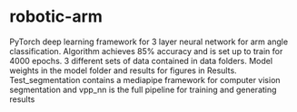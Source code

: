 # robotic-arm

PyTorch deep learning framework for 3 layer neural network for arm angle classification.
Algorithm achieves 85% accuracy and is set up to train for 4000 epochs. 3 different sets of data
contained in data folders. Model weights in the model folder and results for figures in Results.
Test_segmentation contains a mediapipe framework for computer vision segmentation and vpp_nn
is the full pipeline for training and generating results